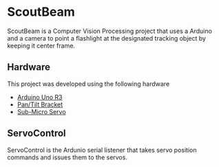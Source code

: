 # ScoutBeam

ScoutBeam is a Computer Vision Processing project that uses a Arduino and a camera to point a flashlight at the designated tracking object by keeping it center frame.


## Hardware

This project was developed using the following hardware
- [Arduino Uno R3](https://www.sparkfun.com/products/11021)
- [Pan/Tilt Bracket](https://www.sparkfun.com/products/10335)
- [Sub-Micro Servo](https://www.sparkfun.com/products/9065)


## ServoControl

ServoControl is the Ardunio serial listener that takes servo position commands and issues them to the servos.
